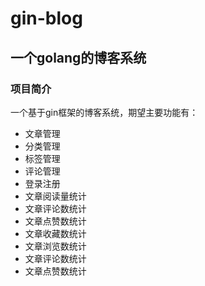 # gin-blog
## 一个golang的博客系统

### 项目简介

一个基于gin框架的博客系统，期望主要功能有：

- 文章管理
- 分类管理
- 标签管理
- 评论管理
- 登录注册
- 文章阅读量统计
- 文章评论数统计
- 文章点赞数统计
- 文章收藏数统计
- 文章浏览数统计
- 文章评论数统计
- 文章点赞数统计